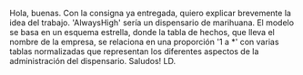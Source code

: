 Hola, buenas. Con la consigna ya entregada, quiero explicar brevemente la idea del trabajo. 'AlwaysHigh' sería un dispensario de marihuana. El modelo se basa en un esquema estrella, donde la tabla de hechos, que lleva el nombre de la empresa, se relaciona en una proporción '1 a *' con varias tablas normalizadas que representan los diferentes aspectos de la administración del dispensario. Saludos! LD.
